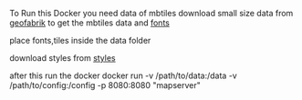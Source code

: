 To Run this Docker you need data of mbtiles
download small size data from [geofabrik](https://download.geofabrik.de/) to get the mbtiles data and 
[fonts]([url](https://github.com/openmaptiles/fonts))

place fonts,tiles  inside the data folder

download styles from [styles]((https://github.com/teamapps-org/maplibre-gl-styles))



after this run the docker docker run -v /path/to/data:/data -v /path/to/config:/config -p 8080:8080 "mapserver"
